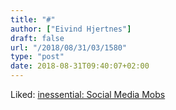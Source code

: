 ```yaml
---
title: "#"
author: ["Eivind Hjertnes"]
draft: false
url: "/2018/08/31/03/1580"
type: "post"
date: 2018-08-31T09:40:07+02:00
---
```


Liked:
[inessential:
Social Media Mobs](http://inessential.com/2018/08/30/social%5Fmedia%5Fmobs)
